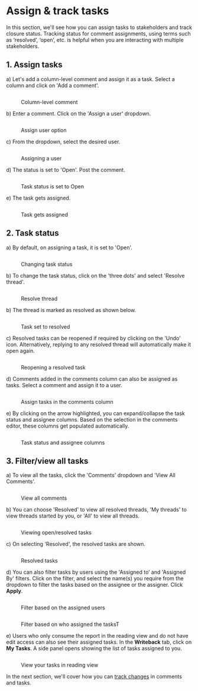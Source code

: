 # Assign & track tasks

In this section, we'll see how you can assign tasks to stakeholders and track closure status. Tracking status for comment assignments, using terms such as ‘resolved’, ‘open’, etc. is helpful when you are interacting with multiple stakeholders. &#x20;

## 1. Assign tasks

a) Let's add a column-level comment and assign it as a task. Select a column and click on 'Add a comment'.

<figure><img src="../../../.gitbook/assets/8.2.22 assign tasks.png" alt=""><figcaption><p>Column-level comment</p></figcaption></figure>

b) Enter a comment. Click on the 'Assign a user' dropdown.

<figure><img src="../../../.gitbook/assets/8.2.23 assign tasks.png" alt=""><figcaption><p>Assign user option</p></figcaption></figure>

c) From the dropdown, select the desired user.

<figure><img src="../../../.gitbook/assets/8.2.24 assign tasks.png" alt=""><figcaption><p>Assigning a user</p></figcaption></figure>

d) The status is set to 'Open'. Post the comment.

<figure><img src="../../../.gitbook/assets/8.2.25 assign tasks.png" alt=""><figcaption><p>Task status is set to Open</p></figcaption></figure>

e) The task gets assigned.

<figure><img src="../../../.gitbook/assets/8.2.26 assign tasks.png" alt=""><figcaption><p>Task gets assigned</p></figcaption></figure>

## 2. Task status

a) By default, on assigning a task, it is set to 'Open'.&#x20;

<figure><img src="../../../.gitbook/assets/Open task.png" alt=""><figcaption><p>Changing task status</p></figcaption></figure>

b) To change the task status, click on the 'three dots' and select 'Resolve thread'.&#x20;

<figure><img src="../../../.gitbook/assets/Resolve thread.png" alt=""><figcaption><p>Resolve thread</p></figcaption></figure>

b) The thread is marked as resolved as shown below.&#x20;

<figure><img src="../../../.gitbook/assets/Resolved thread 2.png" alt=""><figcaption><p>Task set to resolved</p></figcaption></figure>

c) Resolved tasks can be reopened if required by clicking on the 'Undo' icon. Alternatively, replying to any resolved thread will automatically make it open again.

<figure><img src="../../../.gitbook/assets/Reopen thread.png" alt=""><figcaption><p>Reopening a resolved task</p></figcaption></figure>

d) Comments added in the comments column can also be assigned as tasks. Select a comment and assign it to a user.

<figure><img src="../../../.gitbook/assets/8.2.44 assign tasks.png" alt=""><figcaption><p>Assign tasks in the comments column</p></figcaption></figure>

e) By clicking on the arrow highlighted, you can expand/collapse the task status and assignee columns. Based on the selection in the comments editor, these columns get populated automatically.

<figure><img src="../../../.gitbook/assets/8.2.45 assign tasks.png" alt=""><figcaption><p>Task status and assignee columns</p></figcaption></figure>

## 3. Filter/view all tasks

a) To view all the tasks, click the 'Comments' dropdown and 'View All Comments'.

<figure><img src="../../../.gitbook/assets/image (517).png" alt=""><figcaption><p>View all comments</p></figcaption></figure>

b) You can choose 'Resolved' to view all resolved threads, 'My threads' to view threads started by you, or 'All' to view all threads.

<figure><img src="../../../.gitbook/assets/image (518).png" alt=""><figcaption><p>Viewing open/resolved tasks</p></figcaption></figure>

c) On selecting 'Resolved', the resolved tasks are shown.&#x20;

<figure><img src="../../../.gitbook/assets/image (519).png" alt=""><figcaption><p>Resolved tasks</p></figcaption></figure>

d) You can also filter tasks by users using the 'Assigned to’ and 'Assigned By' filters. Click on the filter, and select the name(s) you require from the dropdown to filter the tasks based on the assignee or the assigner. Click **Apply**.&#x20;

<figure><img src="../../../.gitbook/assets/image (3).png" alt=""><figcaption><p>Filter based on the assigned users</p></figcaption></figure>

<figure><img src="../../../.gitbook/assets/image (1) (11).png" alt=""><figcaption><p>Filter based on who assigned the tasksT</p></figcaption></figure>

e) Users who only consume the report in the reading view and do not have edit access can also see their assigned tasks. In the **Writeback** tab, click on **My Tasks**. A side panel opens showing the list of tasks assigned to you.

<figure><img src="../../../.gitbook/assets/image (3) (10).png" alt=""><figcaption><p>View your tasks in reading view</p></figcaption></figure>



In the next section, we'll cover how you can [track changes](track-changes.md) in comments and tasks.
